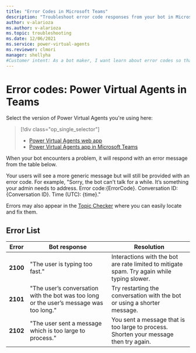```yaml
---
title: "Error Codes in Microsoft Teams"
description: "Troubleshoot error code responses from your bot in Microsoft Teams."
author: v-alarioza
ms.author: v-alarioza
ms.topic: troubleshooting
ms.date: 12/06/2021
ms.service: power-virtual-agents
ms.reviewer: clmori
manager: shellyha
#Customer intent: As a bot maker, I want learn about error codes so that I can resolve issues with my bots.
---
```

# Error codes: Power Virtual Agents in Teams

Select the version of Power Virtual Agents you're using here:

> [!div class="op_single_selector"]
> - [Power Virtual Agents web app](../error-codes.md)
> - [Power Virtual Agents app in Microsoft Teams](error-codes-teams.md)

When your bot encounters a problem, it will respond with an error message from the table below. 

Your users will see a more generic message but will still be provided with an error code. For example, "Sorry, the bot can't talk for a while. It’s something your admin needs to address. Error code:{ErrorCode}. Conversation ID: {Conversation ID}. Time (UTC): {time}."

Errors may also appear in the [Topic Checker](authoring-topic-management-teams.md#topic-errors) where you can easily locate and fix them.

## Error List

<!-- Best viewed and edited without word wrap -->
| Error    | Bot response                                                                                                                                              | Resolution                                                                                                                                                                                                                                                                             |
| -------- | --------------------------------------------------------------------------------------------------------------------------------------------------------- | -------------------------------------------------------------------------------------------------------------------------------------------------------------------------------------------------------------------------------------------------------------------------------------- |
| **2100** | "The user is typing too fast."                                                                                                                            | Interactions with the bot are rate limited to mitigate spam. Try again while typing slower.                                                                                                                                                                                            |
| **2101** | "The user’s conversation with the bot was too long or the user’s message was too long."                                                                   | Try restarting the conversation with the bot or using a shorter message.                                                                                                                                                                                                               |
| **2102** | "The user sent a message which is too large to process."                                                                                                  | You sent a message that is too large to process. Shorten your message then try again.                                                                                                                                                                                                  |